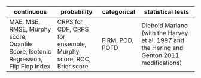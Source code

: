 | continuous                   | probability                        | categorical                      | statistical tests      |
| ----------                   | -----------                        | -----------                      | -----------            |
| MAE, MSE, RMSE, Murphy score, Quantile Score, Isotonic Regression, Flip Flop Index | CRPS for CDF, CRPS for ensemble, Murphy score, ROC, Brier score        | FIRM, POD, POFD | Diebold Mariano (with the Harvey et al. 1997 and the Hering and Genton 2011 modifications)|

